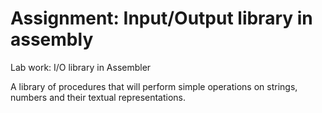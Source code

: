 # Assignment: Input/Output library in assembly

Lab work: I/O library in Assembler

A library of procedures that will perform simple operations on strings, numbers and their textual representations.
